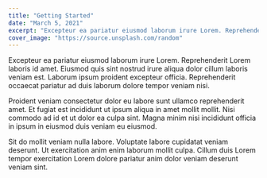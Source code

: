 ```yaml
---
title: "Getting Started"
date: "March 5, 2021"
excerpt: "Excepteur ea pariatur eiusmod laborum irure Lorem. Reprehenderit Lorem laboris id amet."
cover_image: "https://source.unsplash.com/random"
---
```


Excepteur ea pariatur eiusmod laborum irure Lorem. Reprehenderit Lorem laboris id amet. Eiusmod quis sint nostrud irure aliqua dolor cillum laboris veniam est. Laborum ipsum proident excepteur officia. Reprehenderit occaecat pariatur ad duis laborum dolore tempor veniam nisi.

Proident veniam consectetur dolor eu labore sunt ullamco reprehenderit amet. Et fugiat est incididunt ut ipsum aliqua in amet mollit mollit. Nisi commodo ad id et ut dolor ea culpa sint. Magna minim nisi incididunt officia in ipsum in eiusmod duis veniam eu eiusmod.

Sit do mollit veniam nulla labore. Voluptate labore cupidatat veniam deserunt. Ut exercitation anim enim laborum mollit culpa. Cillum duis Lorem tempor exercitation Lorem dolore pariatur anim dolor veniam deserunt veniam sint.
